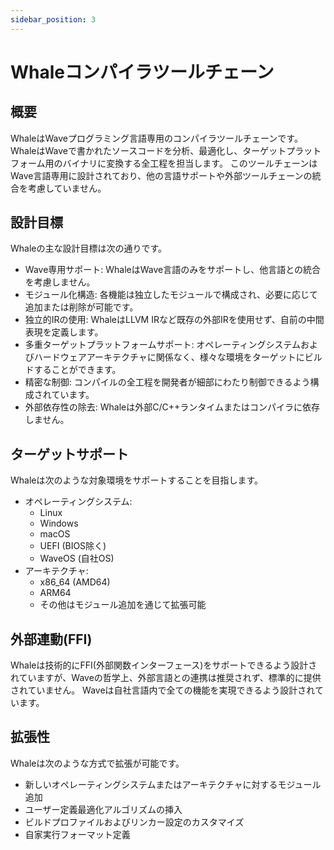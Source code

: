 ```yaml
---
sidebar_position: 3
---
```


# Whaleコンパイラツールチェーン

## 概要

WhaleはWaveプログラミング言語専用のコンパイラツールチェーンです。
WhaleはWaveで書かれたソースコードを分析、最適化し、ターゲットプラットフォーム用のバイナリに変換する全工程を担当します。
このツールチェーンはWave言語専用に設計されており、他の言語サポートや外部ツールチェーンの統合を考慮していません。

## 設計目標

Whaleの主な設計目標は次の通りです。

- Wave専用サポート: WhaleはWave言語のみをサポートし、他言語との統合を考慮しません。
- モジュール化構造: 各機能は独立したモジュールで構成され、必要に応じて追加または削除が可能です。
- 独立的IRの使用: WhaleはLLVM IRなど既存の外部IRを使用せず、自前の中間表現を定義します。
- 多重ターゲットプラットフォームサポート: オペレーティングシステムおよびハードウェアアーキテクチャに関係なく、様々な環境をターゲットにビルドすることができます。
- 精密な制御: コンパイルの全工程を開発者が細部にわたり制御できるよう構成されています。
- 外部依存性の除去: Whaleは外部C/C++ランタイムまたはコンパイラに依存しません。

## ターゲットサポート

Whaleは次のような対象環境をサポートすることを目指します。

- オペレーティングシステム:
    - Linux
    - Windows
    - macOS
    - UEFI (BIOS除く)
    - WaveOS (自社OS)
- アーキテクチャ:
    - x86_64 (AMD64)
    - ARM64
    - その他はモジュール追加を通じて拡張可能

## 外部連動(FFI)

Whaleは技術的にFFI(外部関数インターフェース)をサポートできるよう設計されていますが、Waveの哲学上、外部言語との連携は推奨されず、標準的に提供されていません。
Waveは自社言語内で全ての機能を実現できるよう設計されています。

## 拡張性

Whaleは次のような方式で拡張が可能です。

- 新しいオペレーティングシステムまたはアーキテクチャに対するモジュール追加
- ユーザー定義最適化アルゴリズムの挿入
- ビルドプロファイルおよびリンカー設定のカスタマイズ
- 自家実行フォーマット定義